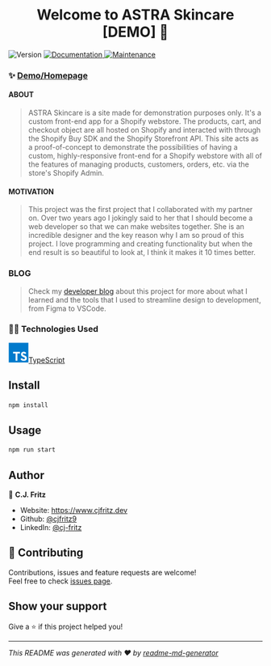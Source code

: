 <h1 align="center">Welcome to ASTRA Skincare [DEMO] 👋</h1>
<p>
  <img alt="Version" src="https://img.shields.io/badge/version-1.0.0-blue.svg?cacheSeconds=2592000" />
  <a href="https://github.com/AtlasCreative/astra-skincare/blob/main/README.md" target="_blank">
    <img alt="Documentation" src="https://img.shields.io/badge/documentation-yes-brightgreen.svg" />
  </a>
  <a href="https://github.com/cjfritz9/React-Shopify/graphs/commit-activity" target="_blank">
    <img alt="Maintenance" src="https://img.shields.io/badge/Maintained%3F-yes-green.svg" />
  </a>
</p>

### ✨ [Demo/Homepage](https://www.astra-skincare.com)

#### ABOUT

> ASTRA Skincare is a site made for demonstration purposes only. It's a custom front-end app for a Shopify webstore. The products, cart, and checkout object are all hosted on Shopify and interacted with through the Shopify Buy SDK and the Shopify Storefront API. This site acts as a proof-of-concept to demonstrate the possibilities of having a custom, highly-responsive front-end for a Shopify webstore with all of the features of managing products, customers, orders, etc. via the store's Shopify Admin.

#### MOTIVATION

> This project was the first project that I collaborated with my partner on. Over two years ago I jokingly said to her that I should become a web developer so that we can make websites together. She is an incredible designer and the key reason why I am so proud of this project. I love programming and creating functionality but when the end result is so beautiful to look at, I think it makes it 10 times better.

### BLOG

> Check my [developer blog](https://cjfritz.dev/blogs) about this project for more about what I learned and the tools that I used to streamline design to development, from Figma to VSCode.

### 👨‍💻 Technologies Used

<a href="https://www.typescriptlang.org/" target="_blank" rel="noreferrer"> <img src="https://raw.githubusercontent.com/devicons/devicon/master/icons/typescript/typescript-original.svg" alt="typescript" width="40" height="40"/>TypeScript</a>

## Install

```sh
npm install
```

## Usage

```sh
npm run start
```

## Author

👤 **C.J. Fritz**

- Website: https://www.cjfritz.dev
- Github: [@cjfritz9](https://github.com/cjfritz9)
- LinkedIn: [@cj-fritz](https://linkedin.com/in/cj-fritz)

## 🤝 Contributing

Contributions, issues and feature requests are welcome!<br />Feel free to check [issues page](https://github.com/AtlasCreative/astra-skincare/issues).

## Show your support

Give a ⭐️ if this project helped you!

---

_This README was generated with ❤️ by [readme-md-generator](https://github.com/kefranabg/readme-md-generator)_
